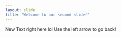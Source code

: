 ```yaml
---
layout: slide
title: "Welcome to our second slide!"
---
```

New Text right here lol
Use the left arrow to go back!
